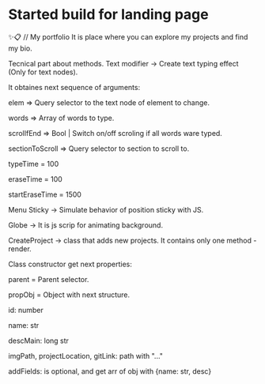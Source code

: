 # Started build for landing page
✨📋 // My portfolio 
It is place where you can explore my projects and find my bio.


Tecnical part about methods.
Text modifier → Create text typing effect (Only for text nodes).


It obtaines next sequence of arguments:

elem  => Query selector to the text node of element to change.

words => Array of words to type.

scrolIfEnd => Bool | Switch on/off scroling if all words ware typed.

sectionToScroll => Query selector to section to scroll to.

typeTime = 100 

eraseTime = 100

startEraseTime = 1500


Menu Sticky → Simulate behavior of position sticky with JS.


Globe → It is js scrip for animating background. 


CreateProject → class that adds new projects. It contains only one method - render. 

Class constructor get next properties:

parent = Parent selector.

propObj = Object with next structure.

id: number

name: str

descMain: long str

imgPath, projectLocation, gitLink:  path with "..."

addFields: is optional, and get arr of obj with {name: str, desc}

